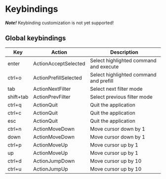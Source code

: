 # Keybindings

**_Note!_** Keybinding customization is not yet supported!

## Global keybindings

| Key       | Action                | Description                            |
| --------- | --------------------- | -------------------------------------- |
| enter     | ActionAcceptSelected  | Select highlighted command and execute |
| ctrl+o    | ActionPrefillSelected | Select highlighted command and prefill |
| tab       | ActionNextFilter      | Select next filter mode                |
| shift+tab | ActionPrevFilter      | Select previous filter mode            |
| ctrl+q    | ActionQuit            | Quit the application                   |
| ctrl+c    | ActionQuit            | Quit the application                   |
| esc       | ActionQuit            | Quit the application                   |
| ctrl+n    | ActionMoveDown        | Move cursor down by 1                  |
| down      | ActionMoveDown        | Move cursor down by 1                  |
| ctrl+p    | ActionMoveUp          | Move cursor up by 1                    |
| up        | ActionMoveUp          | Move cursor up by 1                    |
| ctrl+d    | ActionJumpDown        | Move cursor up by 10                   |
| ctrl+u    | ActionJumpUp          | Move cursor up by 10                   |
